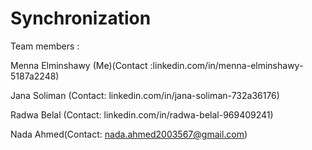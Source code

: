 # Synchronization

Team members : 

Menna Elminshawy (Me)(Contact :linkedin.com/in/menna-elminshawy-5187a2248)

Jana Soliman (Contact: linkedin.com/in/jana-soliman-732a36176)

Radwa Belal (Contact: linkedin.com/in/radwa-belal-969409241)

Nada Ahmed(Contact: nada.ahmed2003567@gmail.com)
